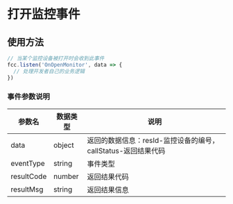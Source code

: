 # 打开监控事件

<!-- ## 打开监控事件示例

:::preview
demo-preview=../../components/interface/listen-event/openMonitor.vue
::: -->

## 使用方法

```typescript
// 当某个监控设备被打开时会收到此事件
fcc.listen('OnOpenMonitor', data => {
  // 处理开发者自己的业务逻辑
})
```


### 事件参数说明

| **参数名**  | **数据类型** | **说明** |
| ----------- | ------------ | --------------------------------------------- |
| data       | object       |  返回的数据信息：resId-监控设备的编号，callStatus-返回结果代码           |         
| eventType       | string       | 事件类型           |         
| resultCode       | number       | 返回结果代码             |         
| resultMsg       | string       | 返回结果信息             |         